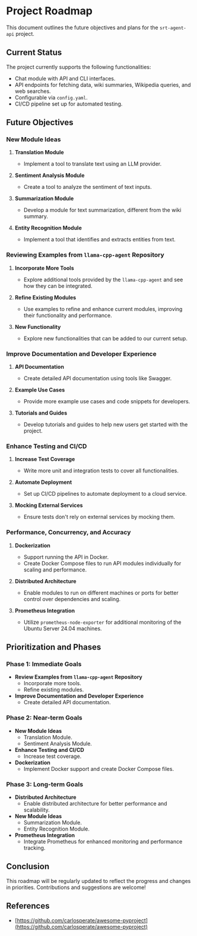 # Project Roadmap

This document outlines the future objectives and plans for the `srt-agent-api` project.

## Current Status

The project currently supports the following functionalities:

- Chat module with API and CLI interfaces.
- API endpoints for fetching data, wiki summaries, Wikipedia queries, and web searches.
- Configurable via `config.yaml`.
- CI/CD pipeline set up for automated testing.

## Future Objectives

### New Module Ideas

1. **Translation Module**

   - Implement a tool to translate text using an LLM provider.

2. **Sentiment Analysis Module**

   - Create a tool to analyze the sentiment of text inputs.

3. **Summarization Module**

   - Develop a module for text summarization, different from the wiki summary.

4. **Entity Recognition Module**
   - Implement a tool that identifies and extracts entities from text.

### Reviewing Examples from `llama-cpp-agent` Repository

1. **Incorporate More Tools**

   - Explore additional tools provided by the `llama-cpp-agent` and see how they can be integrated.

2. **Refine Existing Modules**

   - Use examples to refine and enhance current modules, improving their functionality and performance.

3. **New Functionality**
   - Explore new functionalities that can be added to our current setup.

### Improve Documentation and Developer Experience

1. **API Documentation**

   - Create detailed API documentation using tools like Swagger.

2. **Example Use Cases**

   - Provide more example use cases and code snippets for developers.

3. **Tutorials and Guides**
   - Develop tutorials and guides to help new users get started with the project.

### Enhance Testing and CI/CD

1. **Increase Test Coverage**

   - Write more unit and integration tests to cover all functionalities.

2. **Automate Deployment**

   - Set up CI/CD pipelines to automate deployment to a cloud service.

3. **Mocking External Services**
   - Ensure tests don't rely on external services by mocking them.

### Performance, Concurrency, and Accuracy

1. **Dockerization**

   - Support running the API in Docker.
   - Create Docker Compose files to run API modules individually for scaling and performance.

2. **Distributed Architecture**

   - Enable modules to run on different machines or ports for better control over dependencies and scaling.

3. **Prometheus Integration**
   - Utilize `prometheus-node-exporter` for additional monitoring of the Ubuntu Server 24.04 machines.

## Prioritization and Phases

### Phase 1: Immediate Goals

- **Review Examples from `llama-cpp-agent` Repository**
  - Incorporate more tools.
  - Refine existing modules.
- **Improve Documentation and Developer Experience**
  - Create detailed API documentation.

### Phase 2: Near-term Goals

- **New Module Ideas**
  - Translation Module.
  - Sentiment Analysis Module.
- **Enhance Testing and CI/CD**
  - Increase test coverage.
- **Dockerization**
  - Implement Docker support and create Docker Compose files.

### Phase 3: Long-term Goals

- **Distributed Architecture**
  - Enable distributed architecture for better performance and scalability.
- **New Module Ideas**
  - Summarization Module.
  - Entity Recognition Module.
- **Prometheus Integration**
  - Integrate Prometheus for enhanced monitoring and performance tracking.

## Conclusion

This roadmap will be regularly updated to reflect the progress and changes in priorities. Contributions and suggestions are welcome!

## References

- [https://github.com/carlosperate/awesome-pyproject](https://github.com/carlosperate/awesome-pyproject)
